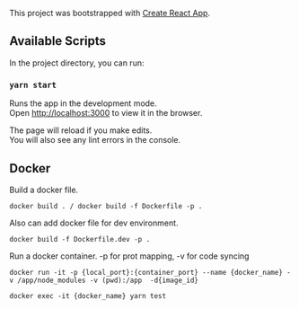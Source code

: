 This project was bootstrapped with [Create React App](https://github.com/facebook/create-react-app).

## Available Scripts

In the project directory, you can run:

### `yarn start`

Runs the app in the development mode.<br />
Open [http://localhost:3000](http://localhost:3000) to view it in the browser.

The page will reload if you make edits.<br />
You will also see any lint errors in the console.

## Docker

Build a docker file.

``` shell
docker build . / docker build -f Dockerfile -p .
```

Also can add docker file for dev environment.

``` shell
docker build -f Dockerfile.dev -p .
```

Run a docker container. -p for prot mapping, -v for code syncing

``` shell
docker run -it -p {local_port}:{container_port} --name {docker_name} -v /app/node_modules -v (pwd):/app  -d{image_id}
```

``` shell
docker exec -it {docker_name} yarn test
```
